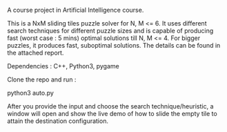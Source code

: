 A course project in Artificial Intelligence course.

This is a NxM sliding tiles puzzle solver for N, M <= 6. It uses different search techniques for different puzzle sizes and is capable of producing fast (worst case : 5 mins) optimal solutions till N, M <= 4. For bigger puzzles, it produces fast, suboptimal solutions. The details can be found in the attached report.


Dependencies : C++, Python3, pygame

Clone the repo and run :

python3 auto.py

After you provide the input and choose the search technique/heuristic, a window will open and show the live demo of how to slide the empty tile to attain the destination configuration.

